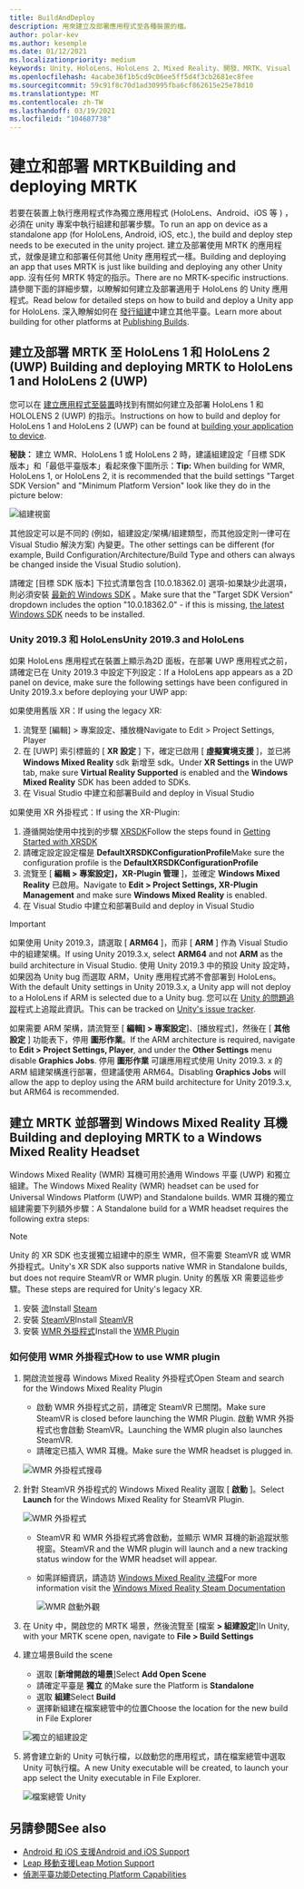 ```yaml
---
title: BuildAndDeploy
description: 用來建立及部署應用程式至各種裝置的檔。
author: polar-kev
ms.author: kesemple
ms.date: 01/12/2021
ms.localizationpriority: medium
keywords: Unity、HoloLens、HoloLens 2、Mixed Reality、開發、MRTK、Visual Studio、Android、IOS
ms.openlocfilehash: 4acabe36f1b5cd9c06ee5ff5d4f3cb2681ec8fee
ms.sourcegitcommit: 59c91f8c70d1ad30995fba6cf862615e25e78d10
ms.translationtype: MT
ms.contentlocale: zh-TW
ms.lasthandoff: 03/19/2021
ms.locfileid: "104687738"
---
```

# <a name="building-and-deploying-mrtk"></a><span data-ttu-id="67b92-104">建立和部署 MRTK</span><span class="sxs-lookup"><span data-stu-id="67b92-104">Building and deploying MRTK</span></span>

<span data-ttu-id="67b92-105">若要在裝置上執行應用程式作為獨立應用程式 (HoloLens、Android、iOS 等 ) ，必須在 unity 專案中執行組建和部署步驟。</span><span class="sxs-lookup"><span data-stu-id="67b92-105">To run an app on device as a standalone app (for HoloLens, Android, iOS, etc.), the build and deploy step needs to be executed in the unity project.</span></span> <span data-ttu-id="67b92-106">建立及部署使用 MRTK 的應用程式，就像是建立和部署任何其他 Unity 應用程式一樣。</span><span class="sxs-lookup"><span data-stu-id="67b92-106">Building and deploying an app that uses MRTK is just like building and deploying any other Unity app.</span></span> <span data-ttu-id="67b92-107">沒有任何 MRTK 特定的指示。</span><span class="sxs-lookup"><span data-stu-id="67b92-107">There are no MRTK-specific instructions.</span></span> <span data-ttu-id="67b92-108">請參閱下面的詳細步驟，以瞭解如何建立及部署適用于 HoloLens 的 Unity 應用程式。</span><span class="sxs-lookup"><span data-stu-id="67b92-108">Read below for detailed steps on how to build and deploy a Unity app for HoloLens.</span></span>  <span data-ttu-id="67b92-109">深入瞭解如何在 [發行組建](https://docs.unity3d.com/Manual/PublishingBuilds.html)中建立其他平臺。</span><span class="sxs-lookup"><span data-stu-id="67b92-109">Learn more about building for other platforms at [Publishing Builds](https://docs.unity3d.com/Manual/PublishingBuilds.html).</span></span>

## <a name="building-and-deploying-mrtk-to-hololens-1-and-hololens-2-uwp"></a><span data-ttu-id="67b92-110">建立及部署 MRTK 至 HoloLens 1 和 HoloLens 2 (UWP) </span><span class="sxs-lookup"><span data-stu-id="67b92-110">Building and deploying MRTK to HoloLens 1 and HoloLens 2 (UWP)</span></span>

<span data-ttu-id="67b92-111">您可以在 [建立應用程式至裝置](https://docs.microsoft.com/windows/mixed-reality/mrlearning-base-ch1#build-your-application-to-your-device)時找到有關如何建立及部署 HoloLens 1 和 HOLOLENS 2 (UWP) 的指示。</span><span class="sxs-lookup"><span data-stu-id="67b92-111">Instructions on how to build and deploy for HoloLens 1 and HoloLens 2 (UWP) can be found at [building your application to device](https://docs.microsoft.com/windows/mixed-reality/mrlearning-base-ch1#build-your-application-to-your-device).</span></span>

<span data-ttu-id="67b92-112">**秘訣：** 建立 WMR、HoloLens 1 或 HoloLens 2 時，建議組建設定「目標 SDK 版本」和「最低平臺版本」看起來像下圖所示：</span><span class="sxs-lookup"><span data-stu-id="67b92-112">**Tip:** When building for WMR, HoloLens 1, or HoloLens 2, it is recommended that the build settings "Target SDK Version" and "Minimum Platform Version" look like they do in the picture below:</span></span>

![組建視窗](../features/Images/getting_started/BuildWindow.png)

<span data-ttu-id="67b92-114">其他設定可以是不同的 (例如，組建設定/架構/組建類型，而其他設定則一律可在 Visual Studio 解決方案) 內變更。</span><span class="sxs-lookup"><span data-stu-id="67b92-114">The other settings can be different (for example, Build Configuration/Architecture/Build Type and others can always be changed inside the Visual Studio solution).</span></span>

<span data-ttu-id="67b92-115">請確定 [目標 SDK 版本] 下拉式清單包含 [10.0.18362.0] 選項-如果缺少此選項，則必須安裝 [最新的 Windows SDK](https://developer.microsoft.com/windows/downloads/windows-10-sdk) 。</span><span class="sxs-lookup"><span data-stu-id="67b92-115">Make sure that the "Target SDK Version" dropdown includes the option "10.0.18362.0" - if this is missing, [the latest Windows SDK](https://developer.microsoft.com/windows/downloads/windows-10-sdk) needs to be installed.</span></span>

### <a name="unity-20193-and-hololens"></a><span data-ttu-id="67b92-116">Unity 2019.3 和 HoloLens</span><span class="sxs-lookup"><span data-stu-id="67b92-116">Unity 2019.3 and HoloLens</span></span>

<span data-ttu-id="67b92-117">如果 HoloLens 應用程式在裝置上顯示為2D 面板，在部署 UWP 應用程式之前，請確定已在 Unity 2019.3 中設定下列設定：</span><span class="sxs-lookup"><span data-stu-id="67b92-117">If a HoloLens app appears as a 2D panel on device, make sure the following settings have been configured in Unity 2019.3.x before deploying your UWP app:</span></span>

<span data-ttu-id="67b92-118">如果使用舊版 XR：</span><span class="sxs-lookup"><span data-stu-id="67b92-118">If using the legacy XR:</span></span>

1. <span data-ttu-id="67b92-119">流覽至 [編輯] > 專案設定、播放機</span><span class="sxs-lookup"><span data-stu-id="67b92-119">Navigate to Edit > Project Settings, Player</span></span>
1. <span data-ttu-id="67b92-120">在 [UWP] 索引標籤的 [ **XR 設定** ] 下，確定已啟用 [ **虛擬實境支援** ]，並已將 **Windows Mixed Reality** sdk 新增至 sdk。</span><span class="sxs-lookup"><span data-stu-id="67b92-120">Under **XR Settings** in the UWP tab, make sure **Virtual Reality Supported** is enabled and the **Windows Mixed Reality** SDK has been added to SDKs.</span></span>
1. <span data-ttu-id="67b92-121">在 Visual Studio 中建立和部署</span><span class="sxs-lookup"><span data-stu-id="67b92-121">Build and deploy in Visual Studio</span></span>

<span data-ttu-id="67b92-122">如果使用 XR 外掛程式：</span><span class="sxs-lookup"><span data-stu-id="67b92-122">If using the XR-Plugin:</span></span>

1. <span data-ttu-id="67b92-123">遵循開始使用中找到的步驟 [XRSDK](../configuration/GettingStartedWithMRTKAndXRSDK.md)</span><span class="sxs-lookup"><span data-stu-id="67b92-123">Follow the steps found in [Getting Started with XRSDK](../configuration/GettingStartedWithMRTKAndXRSDK.md)</span></span>
1. <span data-ttu-id="67b92-124">請確定設定設定檔是 **DefaultXRSDKConfigurationProfile**</span><span class="sxs-lookup"><span data-stu-id="67b92-124">Make sure the configuration profile is the **DefaultXRSDKConfigurationProfile**</span></span>
1. <span data-ttu-id="67b92-125">流覽至 [ **編輯 > 專案設定]，XR-Plugin 管理** ]，並確定 **Windows Mixed Reality** 已啟用。</span><span class="sxs-lookup"><span data-stu-id="67b92-125">Navigate to **Edit > Project Settings, XR-Plugin Management** and make sure **Windows Mixed Reality** is enabled.</span></span>
1. <span data-ttu-id="67b92-126">在 Visual Studio 中建立和部署</span><span class="sxs-lookup"><span data-stu-id="67b92-126">Build and deploy in Visual Studio</span></span>

>[!IMPORTANT]
> <span data-ttu-id="67b92-127">如果使用 Unity 2019.3，請選取 [ **ARM64** ]，而非 [ **ARM** ] 作為 Visual Studio 中的組建架構。</span><span class="sxs-lookup"><span data-stu-id="67b92-127">If using Unity 2019.3.x, select **ARM64** and not **ARM** as the build architecture in Visual Studio.</span></span> <span data-ttu-id="67b92-128">使用 Unity 2019.3 中的預設 Unity 設定時，如果因為 Unity bug 而選取 ARM，Unity 應用程式將不會部署到 HoloLens。</span><span class="sxs-lookup"><span data-stu-id="67b92-128">With the default Unity settings in Unity 2019.3.x, a Unity app will not deploy to a HoloLens if ARM is selected due to a Unity bug.</span></span> <span data-ttu-id="67b92-129">您可以在 [Unity 的問題追蹤](https://issuetracker.unity3d.com/issues/enabling-graphics-jobs-in-2019-dot-3-x-results-in-a-crash-or-nothing-rendering-on-hololens-2)程式上追蹤此資訊。</span><span class="sxs-lookup"><span data-stu-id="67b92-129">This can be tracked on [Unity's issue tracker](https://issuetracker.unity3d.com/issues/enabling-graphics-jobs-in-2019-dot-3-x-results-in-a-crash-or-nothing-rendering-on-hololens-2).</span></span>
>
> <span data-ttu-id="67b92-130">如果需要 ARM 架構，請流覽至 [ **編輯] > 專案設定**]、[播放程式]，然後在 [ **其他設定** ] 功能表下，停用 **圖形作業**。</span><span class="sxs-lookup"><span data-stu-id="67b92-130">If the ARM architecture is required, navigate to **Edit > Project Settings, Player**, and under the **Other Settings** menu disable **Graphics Jobs**.</span></span> <span data-ttu-id="67b92-131">停用 **圖形作業** 可讓應用程式使用 Unity 2019.3. x 的 ARM 組建架構進行部署，但建議使用 ARM64。</span><span class="sxs-lookup"><span data-stu-id="67b92-131">Disabling **Graphics Jobs** will allow the app to deploy using the ARM build architecture for Unity 2019.3.x, but ARM64 is recommended.</span></span>

## <a name="building-and-deploying-mrtk-to-a-windows-mixed-reality-headset"></a><span data-ttu-id="67b92-132">建立 MRTK 並部署到 Windows Mixed Reality 耳機</span><span class="sxs-lookup"><span data-stu-id="67b92-132">Building and deploying MRTK to a Windows Mixed Reality Headset</span></span>

<span data-ttu-id="67b92-133">Windows Mixed Reality (WMR) 耳機可用於通用 Windows 平臺 (UWP) 和獨立組建。</span><span class="sxs-lookup"><span data-stu-id="67b92-133">The Windows Mixed Reality (WMR) headset can be used for Universal Windows Platform (UWP) and Standalone builds.</span></span>  <span data-ttu-id="67b92-134">WMR 耳機的獨立組建需要下列額外步驟：</span><span class="sxs-lookup"><span data-stu-id="67b92-134">A Standalone build for a WMR headset requires the following extra steps:</span></span>

> [!NOTE]
> <span data-ttu-id="67b92-135">Unity 的 XR SDK 也支援獨立組建中的原生 WMR，但不需要 SteamVR 或 WMR 外掛程式。</span><span class="sxs-lookup"><span data-stu-id="67b92-135">Unity's XR SDK also supports native WMR in Standalone builds, but does not require SteamVR or WMR plugin.</span></span> <span data-ttu-id="67b92-136">Unity 的舊版 XR 需要這些步驟。</span><span class="sxs-lookup"><span data-stu-id="67b92-136">These steps are required for Unity's legacy XR.</span></span>

1. <span data-ttu-id="67b92-137">安裝 [流](https://store.steampowered.com/about/)</span><span class="sxs-lookup"><span data-stu-id="67b92-137">Install [Steam](https://store.steampowered.com/about/)</span></span>
1. <span data-ttu-id="67b92-138">安裝 [SteamVR](https://store.steampowered.com/app/250820/SteamVR/)</span><span class="sxs-lookup"><span data-stu-id="67b92-138">Install [SteamVR](https://store.steampowered.com/app/250820/SteamVR/)</span></span>
1. <span data-ttu-id="67b92-139">安裝 [WMR 外掛程式](https://store.steampowered.com/app/719950/Windows_Mixed_Reality_for_SteamVR/)</span><span class="sxs-lookup"><span data-stu-id="67b92-139">Install the [WMR Plugin](https://store.steampowered.com/app/719950/Windows_Mixed_Reality_for_SteamVR/)</span></span>

### <a name="how-to-use-wmr-plugin"></a><span data-ttu-id="67b92-140">如何使用 WMR 外掛程式</span><span class="sxs-lookup"><span data-stu-id="67b92-140">How to use WMR plugin</span></span>

1. <span data-ttu-id="67b92-141">開啟流並搜尋 Windows Mixed Reality 外掛程式</span><span class="sxs-lookup"><span data-stu-id="67b92-141">Open Steam and search for the Windows Mixed Reality Plugin</span></span>
    - <span data-ttu-id="67b92-142">啟動 WMR 外掛程式之前，請確定 SteamVR 已關閉。</span><span class="sxs-lookup"><span data-stu-id="67b92-142">Make sure SteamVR is closed before launching the WMR Plugin.</span></span> <span data-ttu-id="67b92-143">啟動 WMR 外掛程式也會啟動 SteamVR。</span><span class="sxs-lookup"><span data-stu-id="67b92-143">Launching the WMR plugin also launches SteamVR.</span></span>
    - <span data-ttu-id="67b92-144">請確定已插入 WMR 耳機。</span><span class="sxs-lookup"><span data-stu-id="67b92-144">Make sure the WMR headset is plugged in.</span></span>

    ![WMR 外掛程式搜尋](../features/Images/BuildDeploy/WMR/SteamSearchWMRPlugin.png)

1. <span data-ttu-id="67b92-146">針對 SteamVR 外掛程式的 Windows Mixed Reality 選取 [ **啟動** ]。</span><span class="sxs-lookup"><span data-stu-id="67b92-146">Select **Launch** for the Windows Mixed Reality for SteamVR Plugin.</span></span>

    ![WMR 外掛程式](../features/Images/BuildDeploy/WMR/WMRPlugin.png)

    - <span data-ttu-id="67b92-148">SteamVR 和 WMR 外掛程式將會啟動，並顯示 WMR 耳機的新追蹤狀態視窗。</span><span class="sxs-lookup"><span data-stu-id="67b92-148">SteamVR and the WMR plugin will launch and a new tracking status window for the WMR headset will appear.</span></span>
    - <span data-ttu-id="67b92-149">如需詳細資訊，請造訪 [Windows Mixed Reality 流檔](https://support.microsoft.com/help/4053622/windows-10-play-steamvr-games-in-windows-mixed-reality)</span><span class="sxs-lookup"><span data-stu-id="67b92-149">For more information visit the [Windows Mixed Reality Steam Documentation](https://support.microsoft.com/help/4053622/windows-10-play-steamvr-games-in-windows-mixed-reality)</span></span>

        ![WMR 啟動外觀](../features/Images/BuildDeploy/WMR/WMRPluginActive.png)

1. <span data-ttu-id="67b92-151">在 Unity 中，開啟您的 MRTK 場景，然後流覽至 [檔案 **> 組建設定**]</span><span class="sxs-lookup"><span data-stu-id="67b92-151">In Unity, with your MRTK scene open, navigate to **File > Build Settings**</span></span>

1. <span data-ttu-id="67b92-152">建立場景</span><span class="sxs-lookup"><span data-stu-id="67b92-152">Build the scene</span></span>
    - <span data-ttu-id="67b92-153">選取 [**新增開啟的場景**]</span><span class="sxs-lookup"><span data-stu-id="67b92-153">Select **Add Open Scene**</span></span>
    - <span data-ttu-id="67b92-154">請確定平臺是 **獨立** 的</span><span class="sxs-lookup"><span data-stu-id="67b92-154">Make sure the Platform is **Standalone**</span></span>
    - <span data-ttu-id="67b92-155">選取 **組建**</span><span class="sxs-lookup"><span data-stu-id="67b92-155">Select **Build**</span></span>
    - <span data-ttu-id="67b92-156">選擇新組建在檔案總管中的位置</span><span class="sxs-lookup"><span data-stu-id="67b92-156">Choose the location for the new build in File Explorer</span></span>

    ![獨立的組建設定](../features/Images/BuildDeploy/WMR/BuildSettingsStandaloneUnity.png)

1. <span data-ttu-id="67b92-158">將會建立新的 Unity 可執行檔，以啟動您的應用程式，請在檔案總管中選取 Unity 可執行檔。</span><span class="sxs-lookup"><span data-stu-id="67b92-158">A new Unity executable will be created, to launch your app select the Unity executable in File Explorer.</span></span>

    ![檔案總管 Unity](../features/Images/BuildDeploy/WMR/FileExplorerUnityExe.png)

## <a name="see-also"></a><span data-ttu-id="67b92-160">另請參閱</span><span class="sxs-lookup"><span data-stu-id="67b92-160">See also</span></span>

- [<span data-ttu-id="67b92-161">Android 和 iOS 支援</span><span class="sxs-lookup"><span data-stu-id="67b92-161">Android and iOS Support</span></span>](../features/CrossPlatform/UsingARFoundation.md)
- [<span data-ttu-id="67b92-162">Leap 移動支援</span><span class="sxs-lookup"><span data-stu-id="67b92-162">Leap Motion Support</span></span>](../features/CrossPlatform/LeapMotionMRTK.md)
- [<span data-ttu-id="67b92-163">偵測平臺功能</span><span class="sxs-lookup"><span data-stu-id="67b92-163">Detecting Platform Capabilities</span></span>](../features/DetectingPlatformCapabilities.md)
